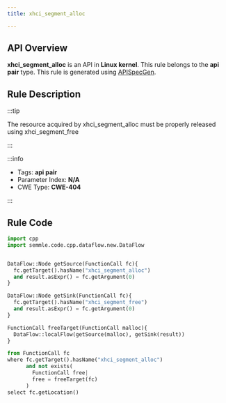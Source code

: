 ```yaml
---
title: xhci_segment_alloc

---
```



## API Overview
**xhci_segment_alloc** is an API in **Linux kernel**. This rule belongs to the **api pair** type. This rule is generated using [APISpecGen](../../tools/APISpecGen).
## Rule Description

:::tip

The resource acquired by xhci_segment_alloc must be properly released using xhci_segment_free

:::

:::info

- Tags: **api pair**
- Parameter Index: **N/A**
- CWE Type: **CWE-404**

:::

## Rule Code
```python
import cpp
import semmle.code.cpp.dataflow.new.DataFlow


DataFlow::Node getSource(FunctionCall fc){
  fc.getTarget().hasName("xhci_segment_alloc")
  and result.asExpr() = fc.getArgument(0)
}

DataFlow::Node getSink(FunctionCall fc){
  fc.getTarget().hasName("xhci_segment_free")
  and result.asExpr() = fc.getArgument(0)
}

FunctionCall freeTarget(FunctionCall malloc){
  DataFlow::localFlow(getSource(malloc), getSink(result))
}

from FunctionCall fc
where fc.getTarget().hasName("xhci_segment_alloc")
      and not exists(
        FunctionCall free| 
        free = freeTarget(fc)
      )
select fc.getLocation()

    
```